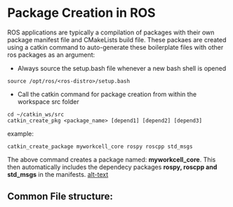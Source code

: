 # Package Creation in ROS 
ROS applications are typically a compilation of packages with their own package manifest file and CMakeLists build file. 
These packaes are created using a catkin command to auto-generate these boilerplate files with other ros packages as an argument:
* Always source the setup.bash file whenever a new bash shell is opened
```
source /opt/ros/<ros-distro>/setup.bash
```
* Call the catkin command for package creation from within the workspace src folder
```
cd ~/catkin_ws/src
catkin_create_pkg <package_name> [depend1] [depend2] [depend3] 
```
example:
```
catkin_create_package myworkcell_core rospy roscpp std_msgs
```
The above command creates a package named: <b>myworkcell_core</b>.
This then automatically includes the dependecy packages <b>rospy, roscpp and std_msgs</b> in the manifests.
[alt-text](../images/package_creation.PNG?raw=True)
## Common File structure:
